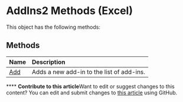 
# AddIns2 Methods (Excel)
This object has the following methods:

## Methods



|**Name**|**Description**|
|:-----|:-----|
| [Add](c313e123-9917-f002-bded-cff50085002b.md)|Adds a new add-in to the list of add-ins.|

****   **Contribute to this article**Want to edit or suggest changes to this content? You can edit and submit changes to  [this article](https://github.com/jhershey00/VBA_Excel_Test/OpenXMLCon/articles/dcaa65d9-8a4e-44b3-96aa-de10327b3469.md) using GitHub.

